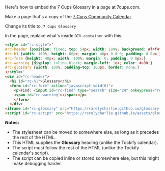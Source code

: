 Here's how to embed the 7 Cups Glossary in a page at 7cups.com.

Make a page that's a copy of the [7 Cups Community Calendar](https://www.7cups.com/home/communityCalendar.php).

Change its title to: `7 Cups Glossary`

In the page, replace what's inside `DIV.container` with this:

~~~ html
<style id="rc-style">'
#rc-header {position: fixed; top: 54px; width: 100%; background: #f4f4f4;}
#rc-h1 {width: 100%; height: 60px; margin: 40px 0 0 0; padding: 0 8px;}
#rc-form {height: 40px; width: 100%; margin: 0; padding: 0 8px;}
#rc-warning {display: inline-block; margin-left: 1ex; color: #a00;}
#rc-glossary {width: 100%; padding-top: 100px; border: none;}
</style>'
<div id="rc-header">
  <h1 id="rc-h1">Glossary</h1>
  <form id="rc-form" action="javascript:void(0)">
    <p>Find: <input id="rc-find" type="search" size="24" onkeypress="return Glossary.keypress(event)" autofocus autocapitalize="none">
    <span id="rc-warning"></span></p>
    </form>
  </div>
<iframe id="rc-glossary" src="https://rarelycharlie.github.io/glossary-framed"></iframe>
<script id="rc-script" src="https://rarelycharlie.github.io/assets/glossary.js"></script>
~~~

**Notes:**

- The stylesheet can be moved to somewhere else, as long as it precedes the rest of the HTML.
- This HTML supplies the **Glossary** heading (unlike the Tockify calendar).
- The script must follow the rest of the HTML (unlike the Tockify calendar's script).
- The script can be copied inline or stored somewhere else, but this might make debugging harder.
